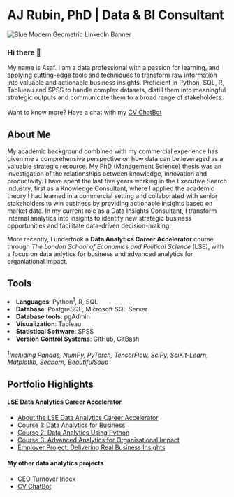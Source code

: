 <h1>AJ Rubin, PhD | Data & BI Consultant</h1>

![Blue Modern Geometric LinkedIn Banner](https://github.com/user-attachments/assets/cd6c3516-1285-413d-a717-4f6d0c1aff99)

### Hi there 👋

My name is Asaf. I am a data professional with a passion for learning, and applying cutting-edge tools and techniques to transform raw information into valuable and actionable business insights. Proficient in Python, SQL, R, Tablueau and SPSS to handle complex datasets, distill them into meaningful strategic outputs and communicate them to a broad range of stakeholders. 
<br><br>
Want to know more? Have a chat with my <a href="http://16.171.208.1:5000/">CV ChatBot</a>

<h2>About Me</h2>
<p>My academic background combined with my commercial experience has given me a comprehensive perspective on how data can be leveraged as a valuable strategic resource. My PhD (Management Science) thesis was an investigation of the relationships between knowledge, innovation and productivity. I have spent the last five years working in the Executive Search industry, first as a Knowledge Consultant, where I applied the academic theory I had learned in a commercial setting and collaborated with senior stakeholders to win business by providing actionable insights based on market data. In my current role as a Data Insights Consultant, I transform internal analytics into insights to identify new strategic business opportunities and facilitate data-driven decision-making.</p>
<p>More recently, I undertook a <b>Data Analytics Career Accelerator</b> course through <i>The London School of Economics and Political Science</i> (LSE), with a focus on data anlytics for business and advanced analytics for organiational impact.</p>

<h2>Tools</h2>
<ul></ul>
<li><b>Languages</b>: Python<sup>1</sup>, R, SQL</li>
<li><b>Database</b>: PostgreSQL, Microsoft SQL Server</li>
<li><b>Database tools</b>: pgAdmin</li>
<li><b>Visualization</b>: Tableau</li>
<li><b>Statistical Software</b>: SPSS</li>
<li><b>Version Control Systems</b>: GitHub, GitBash</li>
</ul>
<br>
<sup>1</sup><i>Including Pandas, NumPy, PyTorch, TensorFlow, SciPy, SciKit-Learn, Matplotlib, Seaborn, BeautifulSoup</i>

<h2>Portfolio Highlights</h2>
  <h4>LSE Data Analytics Career Accelerator</h4>
  <ul>
  <li><a href="https://github.com/AsafRubin00/LSE-Data-Analytics-Career-Accelerator">About the LSE Data Analytics Career Accelerator</li>
      <li><a href="https://github.com/AsafRubin00/LSE-Data-Analytics-for-Business">Course 1: Data Analytics for Business</a></li>
      <li><a href="https://github.com/AsafRubin00/LSE-Data-Analytics-Using-Python">Course 2: Data Analytics Using Python</a></li>
      <li><a href="https://github.com/AsafRubin00/Advanced-Analytics-for-Organisational-Impact">Course 3: Advanced Analytics for Organisational Impact</a></li>
      <li><a href="https://github.com/AsafRubin00/Employer-Project">Employer Project: Delivering Real Business Insights</a></li>
    </ul>
    <h4>My other data analytics projects</h4>
    <ul>
      <li><a href="https://github.com/AsafRubin00/CEO-Turnover-Index">CEO Turnover Index</a></li>
      <li><a href="https://github.com/AsafRubin00/CV-ChatBot">CV ChatBot</a></li>
    </ul>
      <br>
